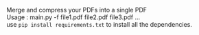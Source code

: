 Merge and compress your PDFs into a single PDF
<br>
Usage : main.py -f file1.pdf file2.pdf file3.pdf ...
<br>
use `pip install requirements.txt` to install all the dependencies.
